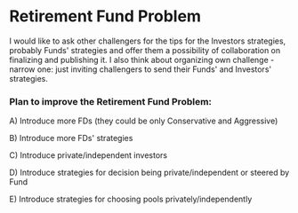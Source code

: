 # Retirement Fund Problem


I would like to ask other challengers for the tips for the Investors strategies, probably Funds' strategies and offer them a possibility of collaboration on finalizing and publishing it. I also think about organizing own challenge - narrow one: just inviting challengers to send their Funds' and Investors' strategies.

### Plan to improve the Retirement Fund Problem: 
A) Introduce more FDs (they could be only Conservative and Aggressive) 

B) Introduce more FDs' strategies 

C) Introduce private/independent investors

D) Introduce strategies for decision being private/independent or steered by Fund

E) Introduce strategies for choosing pools privately/independently  